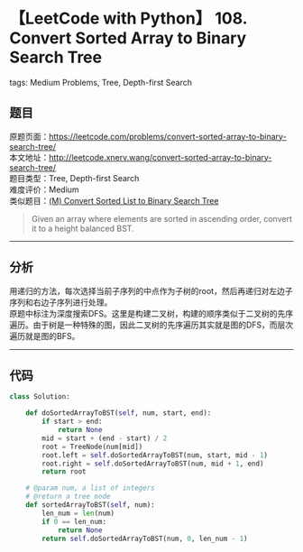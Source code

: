 # 【LeetCode with Python】 108. Convert Sorted Array to Binary Search Tree
tags: Medium Problems, Tree, Depth-first Search

## 题目
原题页面：<https://leetcode.com/problems/convert-sorted-array-to-binary-search-tree/><br/>
本文地址：<http://leetcode.xnerv.wang/convert-sorted-array-to-binary-search-tree/><br/>
题目类型：Tree, Depth-first Search<br/>
难度评价：Medium<br/>
类似题目：[(M) Convert Sorted List to Binary Search Tree](/convert-sorted-list-to-binary-search-tree/)<br/>

> Given an array where elements are sorted in ascending order, convert it to a height balanced BST.<br/>

<!-- more -->

---
## 分析
用递归的方法，每次选择当前子序列的中点作为子树的root，然后再递归对左边子序列和右边子序列进行处理。<br/>
原题中标注为深度搜索DFS。这里是构建二叉树，构建的顺序类似于二叉树的先序遍历。由于树是一种特殊的图，因此二叉树的先序遍历其实就是图的DFS，而层次遍历就是图的BFS。<br/>

---
## 代码
``` python
class Solution:

    def doSortedArrayToBST(self, num, start, end):
        if start > end:
            return None
        mid = start + (end - start) / 2
        root = TreeNode(num[mid])
        root.left = self.doSortedArrayToBST(num, start, mid - 1)
        root.right = self.doSortedArrayToBST(num, mid + 1, end)
        return root

    # @param num, a list of integers
    # @return a tree node
    def sortedArrayToBST(self, num):
        len_num = len(num)
        if 0 == len_num:
            return None
        return self.doSortedArrayToBST(num, 0, len_num - 1)
```
